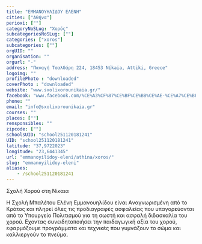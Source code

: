 ```yaml
---
title: "ΕΜΜΑΝΟΥΗΛΙΔΟΥ ΕΛΕΝΗ"
cities: ["Αθήνα"]
perioxi: [""]
categoryNoSLug: "Χορός"
subcategoriesNoSLug: [""]
categories: ["xoros"]
subcategories: [""]
orgUID: ""
organisation: ""
orgurl: "-"
address: "Παναγή Τσαλδάρη 224, 18453 Níkaia, Attiki, Greece"
logoimg: ""
profilePhoto : "downloaded"
coverPhoto : "downloaded"
website: "www.sxolixorounikaia.gr/"
facebook: "www.facebook.com/%CE%A3%CF%87%CE%BF%CE%BB%CE%AE-%CE%A7%CE%BF%CF%81%CE%BF%CF%8D%CE%91%CE%BD%CE%B1%CF%83%CF%84%CE%B1%CF%83%CE%B9%CE%B1-%CE%94%CE%B5%CE%BB%CE%B7%CE%B3%CE%B9%CE%B1%CE%BD%CE%BD%CE%B7Dance-schoolAnastasia-Deligianni-480481532116370/"
phone: ""
email: "info@sxolixorounikaia.gr"
courses: ""
places: [""]
rensponsibles: ""
zipcode: [""]
schoolsUID: "school251120181241"
UID: "school251120181241"
latitude: "37,9722023"
longitude: "23,6441345"
url: "emmanoyilidoy-eleni/athina/xoros/"
slug: "emmanoyilidoy-eleni"
aliases:
    - /school251120181241
---
```



Σχολή Χορού στη Νίκαια

Η Σχολή Μπαλέτου Ελένη Εμμανουηλίδου είναι Aναγνωρισμένη από το Κράτος και πληρεί όλες τις προδιαγραφές ασφαλείας που υπαγορεύονται από το Υπουργείο Πολιτισμού για τη σωστή και ασφαλή διδασκαλία του χορού. Eχοντας συνειδητοποιήσει την παιδαγωγική αξία του χορού, εφαρµόζουµε προγράµµατα και τεχνικές που γυµνάζουν το σώµα και καλλιεργούν το πνεύµα.